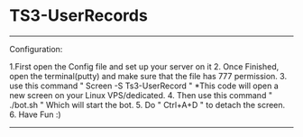 # TS3-UserRecords



-----------------------------------------------------------------------------------------------------------------
Configuration:

1.First open the Config file and set up your server on it 
2. Once Finished, open the terminal(putty) and make sure that the file has 777 permission.
3. use this command " Screen -S Ts3-UserRecord " *This code will open a new screen on your Linux VPS/dedicated. 
4. Then use this command " ./bot.sh " Which will start the bot. 
5. Do " Ctrl+A+D " to detach the screen.
6. Have Fun :)

--------------------------------------------------------------------------------------------------------------------

